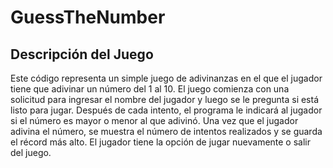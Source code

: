 # GuessTheNumber

<h2>Descripción del Juego</h2>
<p>
  Este código representa un simple juego de adivinanzas en el que el jugador tiene que adivinar un número del 1 al 10. El juego comienza con una solicitud para ingresar el nombre del jugador y luego se le pregunta si está listo para jugar. Después de cada intento, el programa le indicará al jugador si el número es mayor o menor al que adivinó. Una vez que el jugador adivina el número, se muestra el número de intentos realizados y se guarda el récord más alto. El jugador tiene la opción de jugar nuevamente o salir del juego.
</p>
